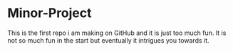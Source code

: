 # Minor-Project
This is the first repo i am making on GitHub and it is just too much fun. It is not so much fun in the start but eventually it intrigues you towards it.
